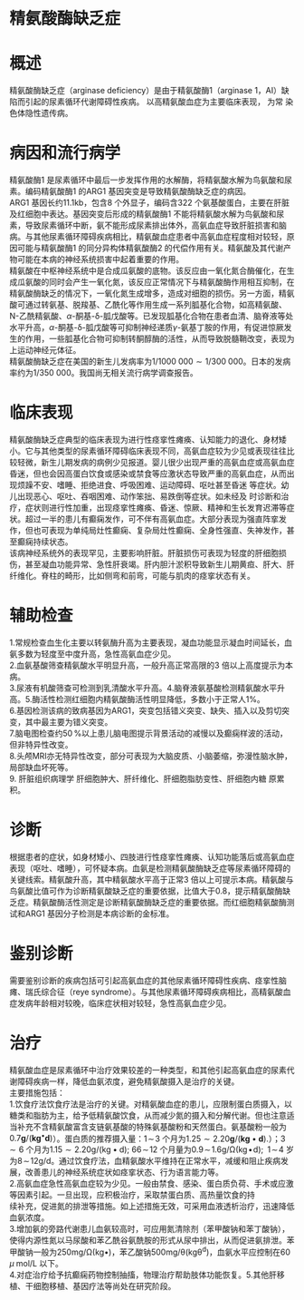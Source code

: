 # 精氨酸酶缺乏症  
# 概述  
精氨酸酶缺乏症（arginase deficiency）是由于精氨酸酶1（arginase 1，AI）缺陷而引起的尿素循环代谢障碍性疾病。 以高精氨酸血症为主要临床表现， 为常 染色体隐性遗传病。  
# 病因和流行病学  
精氨酸酶1 是尿素循环中最后一步发挥作用的水解酶，将精氨酸水解为鸟氨酸和尿素。编码精氨酸酶1 的ARG1 基因突变是导致精氨酸酶缺乏症的病因。  
ARG1 基因长约11.1kb，包含8 个外显子，编码含322 个氨基酸蛋白，主要在肝脏及红细胞中表达。基因突变后形成的精氨酸酶1 不能将精氨酸水解为鸟氨酸和尿素，导致尿素循环中断，氨不能形成尿素排出体外，高氨血症导致肝脏损害和脑病。与其他尿素循环障碍疾病相比，精氨酸血症患者中高氨血症程度相对较轻，原因可能与精氨酸酶1 的同分异构体精氨酸酶2 的代偿作用有关。精氨酸及其代谢产物可能在本病的神经系统损害中起着重要的作用。  
精氨酸在中枢神经系统中是合成瓜氨酸的底物。该反应由一氧化氮合酶催化，在生成瓜氨酸的同时会产生一氧化氮，该反应正常情况下与精氨酸酶作用相互抑制，在精氨酸酶缺乏的情况下，一氧化氮生成增多，造成对细胞的损伤。另一方面，精氨酸可通过转氨基、脱羧基、乙酰化等作用生成一系列胍基化合物，如高精氨酸、N-乙酰精氨酸、$\alpha$-酮基-δ-胍戊酸等。已发现胍基化合物在患者血清、脑脊液等处水平升高，$\alpha$-酮基-δ-胍戊酸等可抑制神经递质$\gamma$-氨基丁胺的作用，有促进惊厥发生的作用，一些胍基化合物可抑制转酮醇酶的活性，从而导致脱髓鞘改变，表现为上运动神经元体征。  
精氨酸酶缺乏症在美国的新生儿发病率为$1/1000\;000{\sim}1/300\;000$。日本的发病率约为1/350 000。我国尚无相关流行病学调查报告。  
# 临床表现  
精氨酸酶缺乏症典型的临床表现为进行性痉挛性瘫痪、认知能力的退化、身材矮小。它与其他类型的尿素循环障碍临床表现不同，高氨血症较为少见或表现往往比较轻微，新生儿期发病的病例少见报道。婴儿很少出现严重的高氨血症或高氨血症昏迷，但也会因高蛋白饮食或感染或禁食等应激状态导致严重的高氨血症，从而出现烦躁不安、嗜睡、拒绝进食、呼吸困难、运动障碍、呕吐甚至昏迷 等症状。幼儿出现恶心、呕吐、吞咽困难、动作笨拙、易跌倒等症状。如未经及 时诊断和治疗，症状则进行性加重，出现痉挛性瘫痪、昏迷、惊厥、精神和生长发育迟滞等症状。超过一半的患儿有癫痫发作，可不伴有高氨血症。大部分表现为强直阵挛发作，但也可表现为单纯局灶性癫痫、复杂局灶性癫痫、全身性强直、失神发作，甚至癫痫持续状态。  
该病神经系统外的表现罕见，主要影响肝脏。肝脏损伤可表现为轻度的肝细胞损伤，甚至凝血功能异常、急性肝衰竭。肝内胆汁淤积导致新生儿期黄疸、肝大、肝纤维化。脊柱的畸形，比如侧弯和前弯，可能与肌肉的痉挛状态有关。  
# 辅助检查  
1.常规检查血生化主要以转氨酶升高为主要表现，凝血功能显示凝血时间延长，血氨多数为轻度至中度升高，急性高氨血症少见。  
2.血氨基酸筛查精氨酸水平明显升高，一般升高正常高限的3 倍以上高度提示为本病。  
3.尿液有机酸筛查可检测到乳清酸水平升高。4.脑脊液氨基酸检测精氨酸水平升高。5.酶活性检测红细胞内精氨酸酶活性明显降低，多数小于正常人$1\%$。  
6.基因检测该病的致病基因为ARG1，突变包括错义突变、缺失、插入以及剪切突变，其中最主要为错义突变。  
7.脑电图检查约$50\,\%$以上患儿脑电图提示背景活动的减慢以及癫痫样波的活动，但非特异性改变。  
8.头颅MRI亦无特异性改变，部分可表现为大脑皮质、小脑萎缩，弥漫性脑水肿，局部缺血坏死等。  
9. 肝脏组织病理学 肝细胞肿大、肝纤维化、肝细胞脂肪变性、肝细胞内糖 原累积。  
# 诊断  
根据患者的症状，如身材矮小、四肢进行性痉挛性瘫痪、认知功能落后或高氨血症表现（呕吐、嗜睡），可怀疑本病。血氨是检测精氨酸酶缺乏症等尿素循环障碍的关键线索。精氨酸升高，其中精氨酸水平高于正常3 倍以上可提示本病。精氨酸与鸟氨酸比值可作为诊断精氨酸缺乏症的重要依据，比值大于0.8，提示精氨酸酶缺乏症。精氨酸酶活性测定是诊断精氨酸酶缺乏症的重要依据。而红细胞精氨酸酶测试和ARG1 基因分子检测是本病诊断的金标准。  
# 鉴别诊断  
需要鉴别诊断的疾病包括可引起高氨血症的其他尿素循环障碍性疾病、痉挛性脑瘫、瑞氏综合征（reye syndrome）。与其他尿素循环障碍疾病相比，高精氨酸血症发病年龄相对较晚，临床症状相对较轻，急性高氨血症少见。  
# 治疗  
精氨酸血症是尿素循环中治疗效果较差的一种类型，和其他引起高氨血症的尿素代谢障碍疾病一样，降低血氨浓度，避免精氨酸摄入是治疗的关键。  
主要措施包括：  
1.饮食疗法饮食疗法是治疗的关键。对精氨酸血症的患儿，应限制蛋白质摄入，以糖类和脂肪为主，给予低精氨酸饮食，从而减少氮的摄入和分解代谢。但也注意适当补充不含精氨酸富含支链氨基酸的特殊氨基酸粉和天然蛋白。氨基酸粉一般为$0.7\mathbf{g}/(\mathbf{k}\mathbf{g}^{\bullet}\mathbf{d})$）。蛋白质的推荐摄入量：$1\!\sim\!3$ 个月为$1.25{\sim}2.20\mathbf{g}/(\mathbf{k}\mathbf{g}{\bullet}\mathbf{d}).$）；$3{\sim}6$ 个月为$1.15{\sim}2.20\mathrm{g/(kg}\bullet\mathrm{d});\ 6$$6\!\sim\!12$ 个月量为$0.9\!\sim\!1.6\mathrm{g}/\mathrm{\Omega}(\mathrm{kg}\!\bullet\!\mathrm{d});\,\,\,1\!\sim\!4$ 岁为$8\!\sim\!12\mathrm{g/d}$。通过饮食疗法，血精氨酸水平维持在正常水平，减缓和阻止疾病发展，改善患儿的神经系统症状如痉挛状态、行为语言能力等。  
2.高氨血症急性高氨血症较为少见。一般由禁食、感染、蛋白质负荷、手术或应激等因素引起。一旦出现，应积极治疗，采取禁蛋白质、高热量饮食的持  
续补充，促进氮的排泄等措施。如上述措施无效，可采用血液透析治疗，迅速降低血氨浓度。  
3.增加氨的旁路代谢患儿血氨较高时，可应用氮清除剂（苯甲酸钠和苯丁酸钠），使得内源性氮以马尿酸和苯乙酰谷氨酰胺的形式从尿中排出，从而促进氨排泄。苯甲酸钠一般为$250\mathrm{mg/\Omega(kg\bullet)}$，苯乙酸钠$500\mathrm{{mg/\theta(kg\theta^{d})}}$，血氨水平应控制在$60\;\mu\;\mathrm{mol}/\mathrm{L}$ 以下。  
4.对症治疗给予抗癫痫药物控制抽搐，物理治疗帮助肢体功能恢复。5.其他肝移植、干细胞移植、基因疗法等尚处在研究阶段。  
